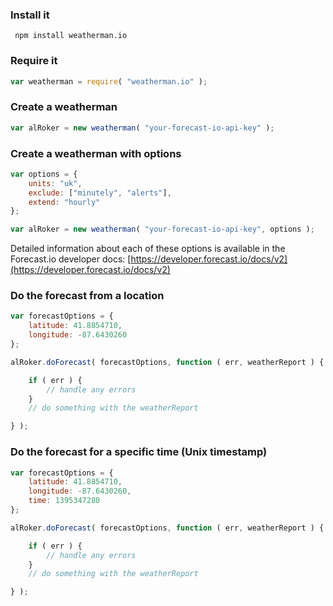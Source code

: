 ### Install it

```
 npm install weatherman.io
```


### Require it
```javascript
var weatherman = require( "weatherman.io" );
```


### Create a weatherman

```javascript
var alRoker = new weatherman( "your-forecast-io-api-key" );
```


### Create a weatherman with options

```javascript
var options = {
    units: "uk",
    exclude: ["minutely", "alerts"],
    extend: "hourly"
};

var alRoker = new weatherman( "your-forecast-io-api-key", options );
```

Detailed information about each of these options is available in the Forecast.io developer docs: [https://developer.forecast.io/docs/v2](https://developer.forecast.io/docs/v2)


### Do the forecast from a location

```javascript
var forecastOptions = {
    latitude: 41.8854710,
    longitude: -87.6430260
};

alRoker.doForecast( forecastOptions, function ( err, weatherReport ) {

    if ( err ) {
        // handle any errors
    }
    // do something with the weatherReport

} );
```


### Do the forecast for a specific time (Unix timestamp)

```javascript
var forecastOptions = {
    latitude: 41.8854710,
    longitude: -87.6430260,
    time: 1395347280
};

alRoker.doForecast( forecastOptions, function ( err, weatherReport ) {

    if ( err ) {
        // handle any errors
    }
    // do something with the weatherReport

} );
```
